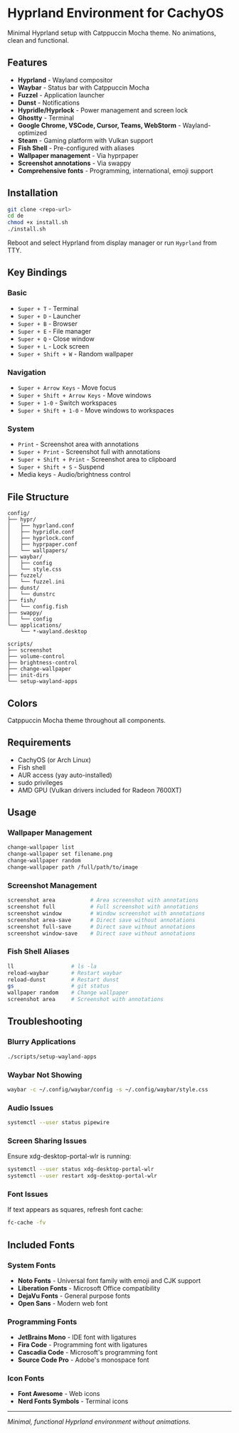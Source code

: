 # Hyprland Environment for CachyOS

Minimal Hyprland setup with Catppuccin Mocha theme. No animations, clean and functional.

## Features

- **Hyprland** - Wayland compositor
- **Waybar** - Status bar with Catppuccin Mocha
- **Fuzzel** - Application launcher
- **Dunst** - Notifications
- **Hypridle/Hyprlock** - Power management and screen lock
- **Ghostty** - Terminal
- **Google Chrome, VSCode, Cursor, Teams, WebStorm** - Wayland-optimized
- **Steam** - Gaming platform with Vulkan support
- **Fish Shell** - Pre-configured with aliases
- **Wallpaper management** - Via hyprpaper
- **Screenshot annotations** - Via swappy
- **Comprehensive fonts** - Programming, international, emoji support

## Installation

```bash
git clone <repo-url>
cd de
chmod +x install.sh
./install.sh
```

Reboot and select Hyprland from display manager or run `Hyprland` from TTY.

## Key Bindings

### Basic
- `Super + T` - Terminal
- `Super + D` - Launcher
- `Super + B` - Browser
- `Super + E` - File manager
- `Super + Q` - Close window
- `Super + L` - Lock screen
- `Super + Shift + W` - Random wallpaper

### Navigation
- `Super + Arrow Keys` - Move focus
- `Super + Shift + Arrow Keys` - Move windows
- `Super + 1-0` - Switch workspaces
- `Super + Shift + 1-0` - Move windows to workspaces

### System
- `Print` - Screenshot area with annotations
- `Super + Print` - Screenshot full with annotations
- `Super + Shift + Print` - Screenshot area to clipboard
- `Super + Shift + S` - Suspend
- Media keys - Audio/brightness control

## File Structure

```
config/
├── hypr/
│   ├── hyprland.conf
│   ├── hypridle.conf
│   ├── hyprlock.conf
│   ├── hyprpaper.conf
│   └── wallpapers/
├── waybar/
│   ├── config
│   └── style.css
├── fuzzel/
│   └── fuzzel.ini
├── dunst/
│   └── dunstrc
├── fish/
│   └── config.fish
├── swappy/
│   └── config
└── applications/
    └── *-wayland.desktop

scripts/
├── screenshot
├── volume-control
├── brightness-control
├── change-wallpaper
├── init-dirs
└── setup-wayland-apps
```

## Colors

Catppuccin Mocha theme throughout all components.

## Requirements

- CachyOS (or Arch Linux)
- Fish shell
- AUR access (yay auto-installed)
- sudo privileges
- AMD GPU (Vulkan drivers included for Radeon 7600XT)

## Usage

### Wallpaper Management
```bash
change-wallpaper list
change-wallpaper set filename.png
change-wallpaper random
change-wallpaper path /full/path/to/image
```

### Screenshot Management
```bash
screenshot area           # Area screenshot with annotations
screenshot full           # Full screenshot with annotations
screenshot window         # Window screenshot with annotations
screenshot area-save      # Direct save without annotations
screenshot full-save      # Direct save without annotations
screenshot window-save    # Direct save without annotations
```

### Fish Shell Aliases
```bash
ll                  # ls -la
reload-waybar       # Restart waybar
reload-dunst        # Restart dunst
gs                  # git status
wallpaper random    # Change wallpaper
screenshot area     # Screenshot with annotations
```

## Troubleshooting

### Blurry Applications
```bash
./scripts/setup-wayland-apps
```

### Waybar Not Showing
```bash
waybar -c ~/.config/waybar/config -s ~/.config/waybar/style.css
```

### Audio Issues
```bash
systemctl --user status pipewire
```

### Screen Sharing Issues
Ensure xdg-desktop-portal-wlr is running:
```bash
systemctl --user status xdg-desktop-portal-wlr
systemctl --user restart xdg-desktop-portal-wlr
```

### Font Issues
If text appears as squares, refresh font cache:
```bash
fc-cache -fv
```

## Included Fonts

### System Fonts
- **Noto Fonts** - Universal font family with emoji and CJK support
- **Liberation Fonts** - Microsoft Office compatibility
- **DejaVu Fonts** - General purpose fonts
- **Open Sans** - Modern web font

### Programming Fonts
- **JetBrains Mono** - IDE font with ligatures
- **Fira Code** - Programming font with ligatures
- **Cascadia Code** - Microsoft's programming font
- **Source Code Pro** - Adobe's monospace font

### Icon Fonts
- **Font Awesome** - Web icons
- **Nerd Fonts Symbols** - Terminal icons

---

*Minimal, functional Hyprland environment without animations.*
